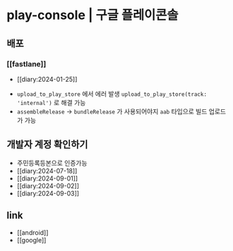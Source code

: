 # play-console | 구글 플레이콘솔

## 배포
### [[fastlane]]
+ [[diary:2024-01-25]]
- `upload_to_play_store` 에서 에러 발생 `upload_to_play_store(track: 'internal')` 로 해결 가능
- `assembleRelease` -> `bundleRelease` 가 사용되어야지 `aab` 타입으로 빌드 업로드가 가능

## 개발자 계정 확인하기
- 주민등록등본으로 인증가능
- [[diary:2024-07-18]]
- [[diary:2024-09-01]]
- [[diary:2024-09-02]]
- [[diary:2024-09-03]]

## link
- [[android]]
- [[google]]
